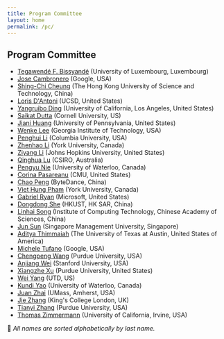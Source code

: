 ```yaml
---
title: Program Committee
layout: home
permalink: /pc/
---
```


## Program Committee

- [Tegawendé F. Bissyandé](https://bissyande.github.io/) (University of Luxembourg, Luxembourg)
- [Jose Cambronero](https://www.josecambronero.com) (Google, USA)
- [Shing-Chi Cheung](https://home.cse.ust.hk/~scc/) (The Hong Kong University of Science and Technology, China)
- [Loris D'Antoni](https://cseweb.ucsd.edu/~ldantoni/) (UCSD, United States)
- [Yangruibo Ding](https://robin-y-ding-columbia.github.io/) (University of California, Los Angeles, United States)
- [Saikat Dutta](https://www.cs.cornell.edu/~saikatd) (Cornell University, US)
- [Jiani Huang](https://www.cis.upenn.edu/~jianih/) (University of Pennsylvania, United States)
- [Wenke Lee](https://wenke.gtisc.gatech.edu/) (Georgia Institute of Technology, USA)
- [Penghui Li](https://peng-hui.github.io/) (Columbia University, USA)
- [Zhenhao Li](https://ginolzh.github.io/) (York University, Canada)
- [Ziyang Li](https://cs.jhu.edu/~ziyang) (Johns Hopkins University, United States)
- [Qinghua Lu](https://people.csiro.au/L/Q/Qinghua-Lu) (CSIRO, Australia)
- [Pengyu Nie](https://pengyunie.github.io/) (University of Waterloo, Canada)
- [Corina Pasareanu](https://www.andrew.cmu.edu/user/pcorina/) (CMU, United States)
- [Chao Peng](https://chao-peng.github.io/) (ByteDance, China)
- [Viet Hung Pham](https://hvpham.github.io/) (York University, Canada)
- [Gabriel Ryan](https://gryan11.github.io/) (Microsoft, United States)
- [Dongdong She](https://home.cse.ust.hk/~dongdong/) (HKUST, HK SAR, China)
- [Linhai Song](https://songlh.github.io/) (Institute of Computing Technology, Chinese Academy of Sciences, China)
- [Jun Sun](https://sunjun.site) (Singapore Management University, Singapore)
- [Aditya Thimmaiah](https://www.adityathimmaiah.com) (The University of Texas at Austin, United States of America)
- [Michele Tufano](https://tufanomichele.com/) (Google, USA)
- [Chengpeng Wang](https://chengpeng-wang.github.io/) (Purdue University, USA)
- [Anjiang Wei](https://cs.stanford.edu/~anjiang/) (Stanford University, USA)
- [Xiangzhe Xu](https://sites.google.com/view/alex-xu/) (Purdue University, United States)
- [Wei Yang](https://youngwei.com) (UTD, US)
- [Kundi Yao](https://kdyao.github.io/) (University of Waterloo, Canada)
- [Juan Zhai](https://people.cs.umass.edu/~juanzhai/) (UMass, Amherst, USA)
- [Jie Zhang](https://sites.google.com/view/jie-zhang/home) (King's College London, UK)
- [Tianyi Zhang](https://tianyi-zhang.github.io/) (Purdue University, USA)
- [Thomas Zimmermann](http://thomas-zimmermann.com) (University of California, Irvine, USA)

<p class="note">📝 <em>All names are sorted alphabetically by last name.</em></p>